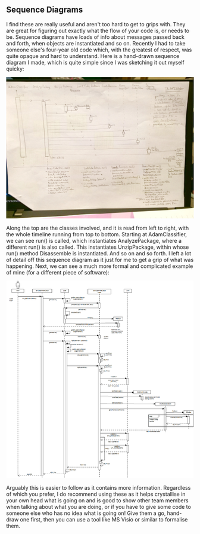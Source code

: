 Sequence Diagrams
-----------------
I find these are really useful and aren't too hard to get to grips with.  They are great for figuring out exactly what the flow of your code is, or needs to be.  Sequence diagrams have loads of info about messages passed back and forth, when objects are instantiated and so on.  Recently I had to take someone else's four-year old code which, with the greatest of respect, was quite opaque and hard to understand.  Here is a hand-drawn sequence diagram I made, which is quite simple since I was sketching it out myself quicky:

![Hand-drawn Sequence Diagram](SeqDiagHand.jpg "Hand-drawn Sequence Diagram")

Along the top are the classes involved, and it is read from left to right, with the whole timeline running from top to bottom.  Starting at AdamClassifier, we can see run() is called, which instantiates AnalyzePackage, where a different run() is also called.  This instantiates UnzipPackage, within whose run() method Disassemble is instantiated.  And so on and so forth.  I left a lot of detail off this sequence diagram as it just for me to get a grip of what was happening.  Next, we can see a much more formal and complicated example of mine (for a different piece of software):

![Formal Sequence Diagram](SimulateVerificationPortrait_v2.png "Formal Sequence Diagram")

Arguably this is easier to follow as it contains more information.  Regardless of which you prefer, I do recommend using these as it helps crystallise in your own head what is going on and is good to show other team members when talking about what you are doing, or if you have to give some code to someone else who has no idea what is going on!  Give them a go, hand-draw one first, then you can use a tool like MS Visio or similar to formalise them.
